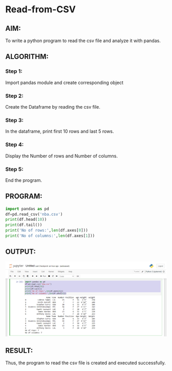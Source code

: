 # Read-from-CSV

## AIM:
To write a python program to read the csv file and analyze it with pandas.
## ALGORITHM:
### Step 1:
Import pandas module and create corresponding object
### Step 2:
Create the Dataframe by reading the csv file.
### Step 3:
In the dataframe, print first 10 rows and last 5 rows.
### Step 4:
Display the Number of rows and Number of columns.
### Step 5:
End the program.
## PROGRAM:
```py
import pandas as pd
df=pd.read_csv('nba.csv')
print(df.head(10))
print(df.tail())
print('No of rows:',len(df.axes[0]))
print('No of columns:',len(df.axes[1]))
```
## OUTPUT:
![output](output.png)
## RESULT:
Thus, the program to read the csv file is created and executed successfully.